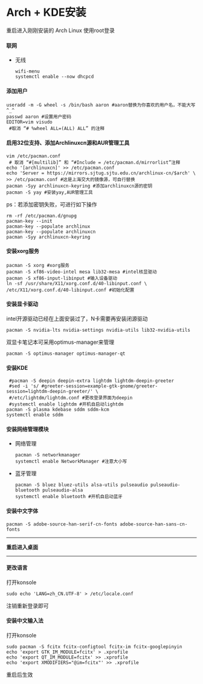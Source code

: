 # Arch + KDE安装

重启进入刚刚安装的 Arch Linux 使用root登录

#### 联网

- 无线

  ```shell
  wifi-menu
  systemctl enable --now dhcpcd
  ```

#### 添加用户

```shell
useradd -m -G wheel -s /bin/bash aaron #aaron替换为你喜欢的用户名，不能大写^_^
passwd aaron #设置用户密码
EDITOR=vim visudo
 #取消 “# %wheel ALL=(ALL) ALL” 的注释
```

#### 启用32位支持、添加Archlinuxcn源和AUR管理工具

```shell
vim /etc/pacman.conf
 # 取消 “#[multilib]” 和 “#Include = /etc/pacman.d/mirrorlist”注释
echo '[archlinuxcn]' >> /etc/pacman.conf
echo 'Server = https://mirrors.sjtug.sjtu.edu.cn/archlinux-cn/$arch' \
>> /etc/pacman.conf #这是上海交大的镜像源，可自行替换
pacman -Syy archlinuxcn-keyring #添加archlinuxcn源的密钥
pacman -S yay #安装yay,AUR管理工具
```

ps：若添加密钥失败，可进行如下操作

```shell
rm -rf /etc/pacman.d/gnupg
pacman-key --init
pacman-key --populate archlinux
pacman-key --populate archlinuxcn
pacman -Syy archlinuxcn-keyring
```

#### 安装xorg服务

```shell
pacman -S xorg #xorg服务
pacman -S xf86-video-intel mesa lib32-mesa #intel核显驱动
pacman -S xf86-input-libinput #输入设备驱动
ln -sf /usr/share/X11/xorg.conf.d/40-libinput.conf \
/etc/X11/xorg.conf.d/40-libinput.conf #初始化配置
```

#### 安装显卡驱动

intel开源驱动已经在上面安装过了，N卡需要再安装闭源驱动

```shell
pacman -S nvidia-lts nvidia-settings nvidia-utils lib32-nvidia-utils
```

双显卡笔记本可采用optimus-manager来管理

```shell
pacman -S optimus-manager optimus-manager-qt
```

#### 安装KDE

```shell
 #pacman -S deepin deepin-extra lightdm lightdm-deepin-greeter
 #sed -i 's/ #greeter-session=example-gtk-gnome/greeter-session=lightdm-deepin-greeter/' \
 #/etc/lightdm/lightdm.conf #更改登录界面为deepin
 #systemctl enable lightdm #开机自启动lightdm
pacman -S plasma kdebase sddm sddm-kcm
systemctl enable sddm
```

#### 安装网络管理模块

- 网络管理

  ```shell
  pacman -S networkmanager
  systemctl enable NetworkManager #注意大小写
  ```

- 蓝牙管理

  ```shell
  pacman -S bluez bluez-utils alsa-utils pulseaudio pulseaudio-bluetooth pulseaudio-alsa
  systemctl enable bluetooth #开机自启动蓝牙
  ```

#### 安装中文字体

```shell
pacman -S adobe-source-han-serif-cn-fonts adobe-source-han-sans-cn-fonts
```

----------------------------------------

**重启进入桌面**

----------------------------------------

#### 更改语言

打开konsole

```shell
sudo echo 'LANG=zh_CN.UTF-8' > /etc/locale.conf
```

注销重新登录即可

#### 安装中文输入法

打开konsole

```shell
sudo pacman -S fcitx fcitx-configtool fcitx-im fcitx-googlepinyin
echo 'export GTK_IM_MODULE=fcitx' > .xprofile
echo 'export QT_IM_MODULE=fcitx' >> .xprofile
echo 'export XMODIFIERS="@im=fcitx"' >> .xprofile
```

重启后生效
